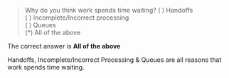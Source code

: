 > Why do you think work spends time waiting?
( ) Handoffs  
( ) Incomplete/Incorrect processing  
( ) Queues  
(*) All of the above  

The correct answer is **All of the above**  

Handoffs, Incomplete/Incorrect Processing & Queues are all reasons that work spends time waiting.  
